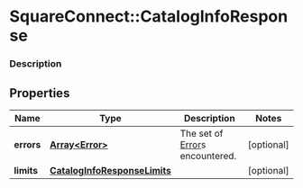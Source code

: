 # SquareConnect::CatalogInfoResponse

### Description



## Properties
Name | Type | Description | Notes
------------ | ------------- | ------------- | -------------
**errors** | [**Array&lt;Error&gt;**](Error.md) | The set of [Error](#type-error)s encountered. | [optional] 
**limits** | [**CatalogInfoResponseLimits**](CatalogInfoResponseLimits.md) |  | [optional] 


